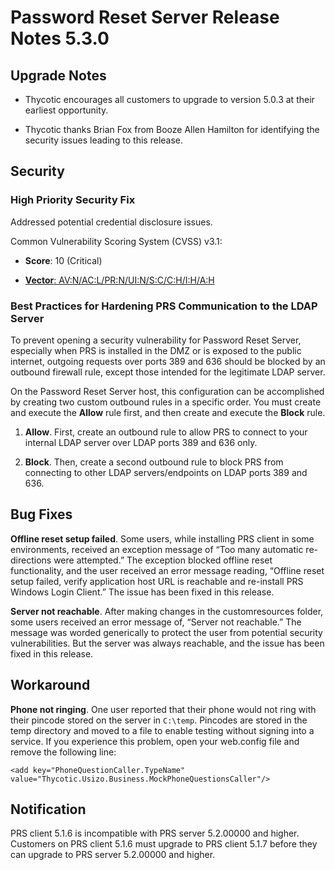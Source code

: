 [title]: # (Password Reset Server Release Notes 5.3.0)
[tags]: # (release notes)
[priority]: # (1096)

# Password Reset Server Release Notes 5.3.0

## Upgrade Notes

* Thycotic encourages all customers to upgrade to version 5.0.3 at their earliest opportunity.

* Thycotic thanks Brian Fox from Booze Allen Hamilton for identifying the security issues leading to this release.

## Security

### High Priority Security Fix

Addressed potential credential disclosure issues.

Common Vulnerability Scoring System (CVSS) v3.1:

* **Score**: 10 (Critical)

* [**Vector**: AV:N/AC:L/PR:N/UI:N/S:C/C:H/I:H/A:H](https://nvd.nist.gov/vuln-metrics/cvss/v3-calculator?vector=AV:N/AC:L/PR:N/UI:N/S:C/C:H/I:H/A:H.&version=3.1)

### Best Practices for Hardening PRS Communication to the LDAP Server

To prevent opening a security vulnerability for Password Reset Server, especially when PRS is installed in the DMZ or is exposed to the public internet, outgoing requests over ports 389 and 636 should be blocked by an outbound firewall rule, except those intended for the legitimate LDAP server.  

On the Password Reset Server host, this configuration can be accomplished by creating two custom outbound rules in a specific order. You must create and execute the **Allow** rule first, and then create and execute the **Block** rule.

1. **Allow**. First, create an outbound rule to allow PRS to connect to your internal LDAP server over LDAP ports 389 and 636 only.

1. **Block**. Then, create a second outbound rule to block PRS from connecting to other LDAP servers/endpoints on LDAP ports 389 and 636.

## Bug Fixes

**Offline reset setup failed**. Some users, while installing PRS client in some environments, received an exception message of “Too many automatic re-directions were attempted.” The exception blocked offline reset functionality, and the user received an error message reading, “Offline reset setup failed, verify application host URL is reachable and re-install PRS Windows Login Client.” The issue has been fixed in this release.

**Server not reachable**. After making changes in the customresources folder, some users received an error message of, “Server not reachable.” The message was worded generically to protect the user from potential security vulnerabilities. But the server was always reachable, and the issue has been fixed in this release.

## Workaround

**Phone not ringing**. One user reported that their phone would not ring with their pincode stored on the server in `C:\temp`. Pincodes are stored in the temp directory and moved to a file to enable testing without signing into a service. If you experience this problem, open your web.config file and remove the following line:

`<add key="PhoneQuestionCaller.TypeName" value="Thycotic.Usizo.Business.MockPhoneQuestionsCaller"/>`

## Notification

PRS client 5.1.6 is incompatible with PRS server 5.2.00000 and higher. Customers on PRS client 5.1.6 must upgrade to PRS client 5.1.7 before they can upgrade to PRS server 5.2.00000 and higher.
